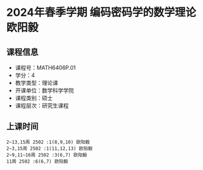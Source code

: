 # 2024年春季学期 编码密码学的数学理论 欧阳毅






## 课程信息

- 课程号：MATH6406P.01
- 学分：4
- 教学类型：理论课
- 开课单位：数学科学学院
- 课程类别：硕士
- 课程层次：研究生课程

## 上课时间

```
2~13,15周 2502 :1(8,9,10) 欧阳毅
2~3,15周 2502 :1(11,12,13) 欧阳毅
2~9,11~16周 2502 :3(6,7) 欧阳毅
11周 2502 :6(6,7) 欧阳毅
```

